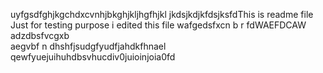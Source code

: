 uyfgsdfghjkgchdxcvnhjbkghjkljhgfhjkl
jkdsjkdjkfdsjksfdThis is readme file Just for testing purpose 
i edited this file
wafgedsfxcn b 
r fdWAEFDCAW
adzdbsfvcgxb  
aegvbf n
dhshfjsudgfyudfjahdkfhnael
qewfyuejuihuhdbsvhucdiv0juioinjoia0fd
